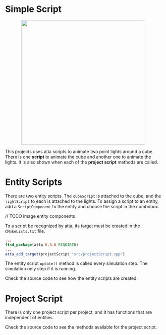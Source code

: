 <!--
title: Simple Script
description: Introduction to atta scripts
image: https://storage.googleapis.com/atta-images/docs/tutorial/simple-script/simple-script.gif
build: https://atta-repos.s3.us-east-1.amazonaws.com/tutorial/simple-script
-->
# Simple Script

<div align="center">
  <img src="https://storage.googleapis.com/atta-images/docs/tutorial/simple-script/simple-script.gif" height="400">
</div>

This projects uses atta scripts to animate two point lights around a cube. There is one **script** to animate the cube and another one to animate the lights. It is also shown when each of the **project script** methods are called.

# Entity Scripts
There are two entity scripts. The `cubeScript` is attached to the cube, and the `lightScript` to each is attached to the lights.
To assign a script to an entity, add a `ScriptComponent` to the entity and choose the script in the combobox.

// TODO image entity components

To a script be recognized by atta, its target must be created in the `CMakeLists.txt` file.

```cmake
...
find_package(atta 0.3.6 REQUIRED)
...
atta_add_target(projectScript "src/projectScript.cpp")
```

The entity script `update()` method is called every simulation step. The simulation only step if it is running.

Check the source code to see how the entity scripts are created.

# Project Script
There is only one project script per project, and it has functions that are independent of entities.

Check the source code to see the methods available for the project script.
